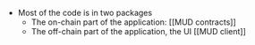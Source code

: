 - Most of the code is in two packages 
	- The on-chain part of the application: [[MUD contracts]]
	- The off-chain part of the application, the UI [[MUD client]]